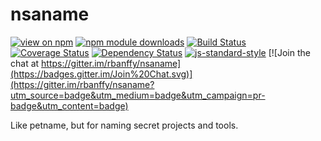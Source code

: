 # nsaname

[![view on npm](http://img.shields.io/npm/v/nsaname.svg)](https://www.npmjs.org/package/nsaname)
[![npm module downloads](http://img.shields.io/npm/dt/nsaname.svg)](https://www.npmjs.org/package/nsaname)
[![Build Status](https://travis-ci.org/rbanffy/nsaname.svg?branch=master)](https://travis-ci.org/rbanffy/nsaname)
[![Coverage Status](https://coveralls.io/repos/github/rbanffy/nsaname/badge.svg?branch=master)](https://coveralls.io/github/rbanffy/nsaname?branch=master)
[![Dependency Status](https://david-dm.org/rbanffy/nsaname.svg)](https://david-dm.org/rbanffy/nsaname)
[![js-standard-style](https://img.shields.io/badge/code%20style-standard-brightgreen.svg)](https://github.com/feross/standard)
[![Join the chat at https://gitter.im/rbanffy/nsaname](https://badges.gitter.im/Join%20Chat.svg)](https://gitter.im/rbanffy/nsaname?utm_source=badge&utm_medium=badge&utm_campaign=pr-badge&utm_content=badge)


Like petname, but for naming secret projects and tools.
